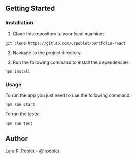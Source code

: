 ## Getting Started

### Installation

1. Clone this repository to your local machine:

`git clone https://gitlab.com/Lrpoblet/portfolio-react`

2. Navigate to the project directory.

3. Run the following command to install the dependencies:

`npm install`

### Usage

To run the app you just need to use the following command:

`npm run start`

To run the tests:

`npm run test`

## Author

Lara R. Poblet - [@lrpoblet](https://lrpoblet.github.io/lara-ramos-poblet/)

